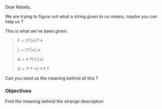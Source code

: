 Dear Rebels,

We are trying to figure out what a string given to us means, maybe you can help us ?

This is what we've been given:

> F = (↑|↓)?→
>
> L = (↑|↓)→
>
> A = ←?(↑|↓)
>
> G = ↑↑→|→↑↑

Can you send us the meaning behind all this ?

### Objectives

Find the meaning behind the strange description
